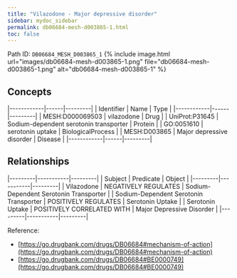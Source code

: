 ```yaml
---
title: "Vilazodone - Major depressive disorder"
sidebar: mydoc_sidebar
permalink: db06684-mesh-d003865-1.html
toc: false 
---
```



Path ID: `DB06684_MESH_D003865_1`
{% include image.html url="images/db06684-mesh-d003865-1.png" file="db06684-mesh-d003865-1.png" alt="db06684-mesh-d003865-1" %}

## Concepts

|------------|------|---------|
| Identifier | Name | Type    |
|------------|------|---------|
| MESH:D000069503 | vilazodone | Drug |
| UniProt:P31645 | Sodium-dependent serotonin transporter | Protein |
| GO:0051610 | serotonin uptake | BiologicalProcess |
| MESH:D003865 | Major depressive disorder | Disease |
|------------|------|---------|

## Relationships

|---------|-----------|---------|
| Subject | Predicate | Object  |
|---------|-----------|---------|
| Vilazodone | NEGATIVELY REGULATES | Sodium-Dependent Serotonin Transporter |
| Sodium-Dependent Serotonin Transporter | POSITIVELY REGULATES | Serotonin Uptake |
| Serotonin Uptake | POSITIVELY CORRELATED WITH | Major Depressive Disorder |
|---------|-----------|---------|

Reference: 
  - [https://go.drugbank.com/drugs/DB06684#mechanism-of-action](https://go.drugbank.com/drugs/DB06684#mechanism-of-action)
  - [https://go.drugbank.com/drugs/DB06684#BE0000749](https://go.drugbank.com/drugs/DB06684#BE0000749)
